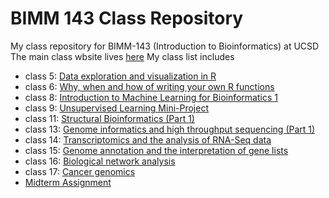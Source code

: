 # BIMM 143 Class Repository
My class repository for BIMM-143 (Introduction to Bioinformatics) at UCSD 
The main class wbsite lives [here](https://bioboot.github.io/bimm143_F18/)
My class list includes

- class 5: [Data exploration and visualization in R](https://github.com/ckallu/bimm143/blob/master/class05/class05.md) 
- class 6: [Why, when and how of writing your own R functions](https://github.com/ckallu/bimm143/blob/master/class05/class06.md) 
- class 8: [Introduction to Machine Learning for Bioinformatics 1](https://github.com/ckallu/bimm143/blob/master/class08/class08.md)
- class 9: [Unsupervised Learning Mini-Project](https://github.com/ckallu/bimm143/blob/master/class05/class09.md)
- class 11: [Structural Bioinformatics (Part 1)](https://github.com/ckallu/bimm143/blob/master/class11/class11.md)
- class 13: [Genome informatics and high throughput sequencing (Part 1)](https://github.com/ckallu/bimm143/blob/master/class13/class13.md) 
- class 14: [Transcriptomics and the analysis of RNA-Seq data](https://github.com/ckallu/bimm143/blob/master/class14/class_14.md)
- class 15: [Genome annotation and the interpretation of gene lists ](https://github.com/ckallu/bimm143/blob/master/class15/class15.md) 
- class 16: [Biological network analysis](https://github.com/ckallu/bimm143/blob/master/Class16/Class16.md)
- class 17: [Cancer genomics](https://github.com/ckallu/bimm143/blob/master/Class17/Class17.md)
- [Midterm Assignment](https://github.com/ckallu/bimm143/blob/master/Midterm_Assignment/BIMM143_F18_ckallura.pdf)

